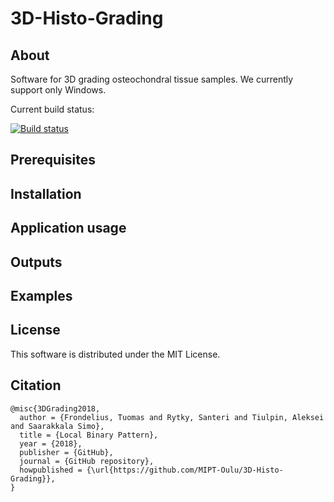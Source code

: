 # 3D-Histo-Grading
## About
Software for 3D grading osteochondral tissue samples. We currently support only Windows.

Current build status:

[![Build status](https://ci.appveyor.com/api/projects/status/6lbb2719xekk5rrx?svg=true)](https://ci.appveyor.com/project/sarytky/3dhistograding)

## Prerequisites

## Installation

## Application usage

## Outputs

## Examples

## License

This software is distributed under the MIT License.

## Citation
```
@misc{3DGrading2018,
  author = {Frondelius, Tuomas and Rytky, Santeri and Tiulpin, Aleksei and Saarakkala Simo},
  title = {Local Binary Pattern},
  year = {2018},
  publisher = {GitHub},
  journal = {GitHub repository},
  howpublished = {\url{https://github.com/MIPT-Oulu/3D-Histo-Grading}},
}
```
